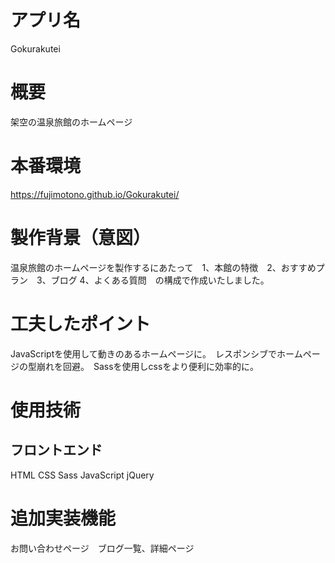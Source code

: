 # アプリ名　
 Gokurakutei

# 概要　
 架空の温泉旅館のホームページ

# 本番環境
 https://fujimotono.github.io/Gokurakutei/

# 製作背景（意図）　
 温泉旅館のホームページを製作するにあたって　1、本館の特徴　2、おすすめプラン　3、ブログ 4、よくある質問　の構成で作成いたしました。

# 工夫したポイント　
 JavaScriptを使用して動きのあるホームページに。　レスポンシブでホームページの型崩れを回避。　Sassを使用しcssをより便利に効率的に。
 
# 使用技術　
## フロントエンド
 HTML CSS Sass JavaScript jQuery 

# 追加実装機能　
 お問い合わせページ　ブログ一覧、詳細ページ
 
 
 

  
  
  
　
